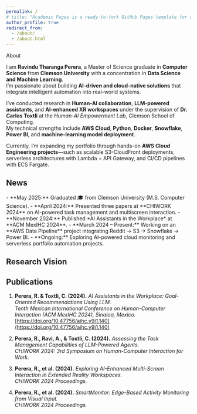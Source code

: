 ```yaml
---
permalink: /
# title: "Academic Pages is a ready-to-fork GitHub Pages template for academic personal websites"
author_profile: true
redirect_from: 
  - /about/
  - /about.html
---
```

<!-- ## About -->
<div id="">About</div>

I am **Ravindu Tharanga Perera**, a Master of Science graduate in **Computer Science** from **Clemson University** with a concentration in **Data Science and Machine Learning**.  
I’m passionate about building **AI-driven and cloud-native solutions** that integrate intelligent automation into real-world systems.

I’ve conducted research in **Human-AI collaboration**, **LLM-powered assistants**, and **AI-enhanced XR workspaces** under the supervision of **Dr. Carlos Toxtli** at the *Human-AI Empowerment Lab*, Clemson School of Computing.  
My technical strengths include **AWS Cloud**, **Python**, **Docker**, **Snowflake**, **Power BI**, and **machine-learning model deployment**.

Currently, I’m expanding my portfolio through hands-on **AWS Cloud Engineering projects**—such as scalable S3-CloudFront deployments, serverless architectures with Lambda + API Gateway, and CI/CD pipelines with ECS Fargate.
 
## News
<div id=""></div>
- **May 2025:** Graduated 🎓 from Clemson University (M.S. Computer Science).  
- **April 2024:** Presented three papers at **CHIWORK 2024** on AI-powered task management and multiscreen interaction.  
- **November 2024:** Published *AI Assistants in the Workplace* at **ACM MexIHC 2024**.  
- **March 2024 – Present:** Working on an **AWS Data Pipeline** project integrating Reddit → S3 → Snowflake → Power BI.  
- **Ongoing:** Exploring AI-powered cloud monitoring and serverless portfolio automation projects.



## Research Vision
<div id=""></div>

## Publications
<div id="publications"></div>

<!-- - [2024] *AI Assistants in the Workplace: Goal-Oriented Recommendations Using LLM.* ACM MexIHC 2024.  
- [2024] *Assessing the Task Management Capabilities of LLM-Powered Agents.* CHIWORK 24. -->


1. **Perera, R. & Toxtli, C. (2024).** *AI Assistants in the Workplace: Goal-Oriented Recommendations Using LLM.*  
   *Tenth Mexican International Conference on Human-Computer Interaction (ACM MexIHC 2024), Sinaloa, Mexico.*  
   [https://doi.org/10.47756/aihc.y9i1.140](https://doi.org/10.47756/aihc.y9i1.140)

2. **Perera, R., Ravi, A., & Toxtli, C. (2024).** *Assessing the Task Management Capabilities of LLM-Powered Agents.*  
   *CHIWORK 2024: 3rd Symposium on Human-Computer Interaction for Work.*  

3. **Perera, R., et al. (2024).** *Exploring AI-Enhanced Multi-Screen Interaction in Extended Reality Workspaces.*  
   *CHIWORK 2024 Proceedings.*

4. **Perera, R., et al. (2024).** *SmartMonitor: Edge-Based Activity Monitoring from Visual Input.*  
   *CHIWORK 2024 Proceedings.*
